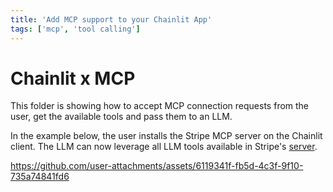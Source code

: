 ```yaml
---
title: 'Add MCP support to your Chainlit App'
tags: ['mcp', 'tool calling']
---
```


# Chainlit x MCP

This folder is showing how to accept MCP connection requests from the user, get the available tools and pass them to an LLM.

In the example below, the user installs the Stripe MCP server on the Chainlit client. The LLM can now leverage all LLM tools available in Stripe's [server](https://github.com/stripe/agent-toolkit).

https://github.com/user-attachments/assets/6119341f-fb5d-4c3f-9f10-735a74841fd6
